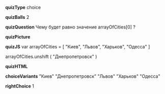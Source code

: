 ____quizType____
choice

____quizBalls____
2

____quizQuestion____
Чему будет равно значение arrayOfCities[0] ?

____quizPicture____


____quizJS____
var arrayOfCities = [
    "Киев",
    "Львов",
    "Харьков",
    "Одесса"
]

arrayOfCities.unshift ( "Днепропетровск" )

____quizHTML____



____choiceVariants____
"Киев"
"Днепропетровск"
"Львов"
"Харьков"
"Одесса"



____rightChoice____
1
